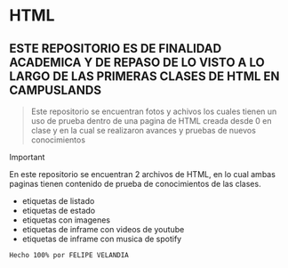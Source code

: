 # HTML 

## ESTE REPOSITORIO ES DE FINALIDAD ACADEMICA Y DE REPASO DE LO VISTO A LO LARGO DE LAS PRIMERAS CLASES DE HTML EN CAMPUSLANDS

>Este repositorio se encuentran fotos y achivos los cuales tienen un uso de prueba dentro de una pagina de HTML creada desde 0 en clase y en la cual se realizaron avances y pruebas de nuevos conocimientos

 > [!IMPORTANT]  
> En este repositorio se encuentran 2 archivos de HTML, en lo cual ambas paginas tienen contenido de prueba de conocimientos de las clases.

- etiquetas de listado
- etiquetas de estado
- etiquetas con imagenes
- etiquetas de inframe con videos de youtube
- etiquetas de inframe con musica de spotify
  
```bash
Hecho 100% por FELIPE VELANDIA 
```

